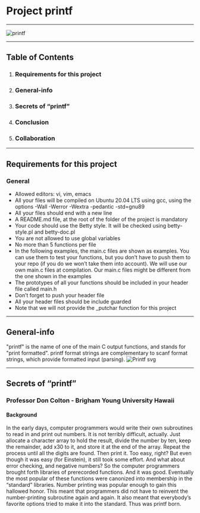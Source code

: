 # Project printf
***
![printf](https://user-images.githubusercontent.com/98335124/160219522-1e97e727-4926-42f6-8e48-3835835c0dec.jpg)
***

## Table of Contents
1. ### Requirements for this project
2. ### General-info
3. ### Secrets of “printf”
4. ### Conclusion
5. ### Collaboration
***

## Requirements for this project
### General
* Allowed editors: vi, vim, emacs
* All your files will be compiled on Ubuntu 20.04 LTS using gcc, using the options -Wall -Werror -Wextra -pedantic -std=gnu89
* All your files should end with a new line
* A README.md file, at the root of the folder of the project is mandatory
* Your code should use the Betty style. It will be checked using betty-style.pl and betty-doc.pl
* You are not allowed to use global variables
* No more than 5 functions per file
* In the following examples, the main.c files are shown as examples. You can use them to test your functions, but you don’t have to push them to your repo (if you do we won’t take them into account). We will use our own main.c files at compilation. Our main.c files might be different from the one shown in the examples
* The prototypes of all your functions should be included in your header file called main.h
* Don’t forget to push your header file
* All your header files should be include guarded
* Note that we will not provide the _putchar function for this project
***

## General-info
"printf" is the name of one of the main C output functions, and stands for "print formatted". printf format strings are complementary to scanf format strings, which provide formatted input (parsing).
![Printf svg](https://user-images.githubusercontent.com/98335124/160220929-da2f5afd-c60b-4a68-9eef-53a07af6e796.png)
***

## Secrets of “printf”
### Professor Don Colton - Brigham Young University Hawaii
#### Background
In the early days, computer programmers would write their own subroutines to read in and print out numbers. It is not terribly difficult, actually. Just allocate a character array to hold the result, divide the number by ten, keep the remainder, add x30 to it, and store it at the end of the array. Repeat the process until all the digits are found. Then print it. Too easy, right? But even though it was easy (for Einstein), it still took some effort. And what about error checking, and negative numbers? So the computer programmers brought forth libraries of prerecorded functions. And it was good. Eventually the most popular of these functions were canonized into membership in the “standard” libraries. Number printing was popular enough to gain this hallowed honor. This meant that programmers did not have to reinvent the number-printing subroutine again and again. It also meant that everybody’s favorite options tried to make it into the standard. Thus was printf born.
